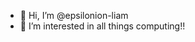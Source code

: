 - 👋 Hi, I’m @epsilonion-liam
- 👀 I’m interested in all things computing!!
<!---
epsilonion-liam/epsilonion-liam is a ✨ special ✨ repository because its `README.md` (this file) appears on your GitHub profile.
You can click the Preview link to take a look at your changes.
--->
